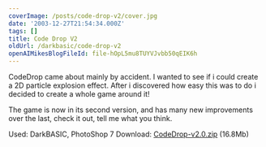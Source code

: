 ```yaml
---
coverImage: /posts/code-drop-v2/cover.jpg
date: '2003-12-27T21:54:34.000Z'
tags: []
title: Code Drop V2
oldUrl: /darkbasic/code-drop-v2
openAIMikesBlogFileId: file-hOpL5mu8TUYVJvbb50qEIK6h
---
```


CodeDrop came about mainly by accident. I wanted to see if i could create a 2D particle explosion effect. After i discovered how easy this was to do i decided to create a whole game around it!

<!-- more -->

The game is now in its second version, and has many new improvements over the last, check it out, tell me what you think.</span>

Used: DarkBASIC, PhotoShop 7
Download: [CodeDrop-v2.0.zip](https://www.mikecann.co.uk/Files/CodeDrop-v2.0.zip) (16.8Mb)
